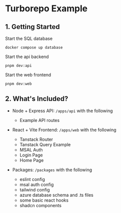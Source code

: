 # Turborepo Example

## 1. Getting Started

Start the SQL database

```
docker compose up database
```

Start the api backend

```
pnpm dev:api
```

Start the web frontend

```
pnpm dev:web
```

## 2. What's Included?

- Node + Express API: `/apps/api` with the following

  - Example API routes

- React + Vite Frontend: `/apps/web` with the following

  - Tanstack Router
  - Tanstack Query Example
  - MSAL Auth
  - Login Page
  - Home Page

- Packages: `/packages` with the following
  - eslint config
  - msal auth config
  - tailwind config
  - azure database schema and .ts files
  - some basic react hooks
  - shadcn components
